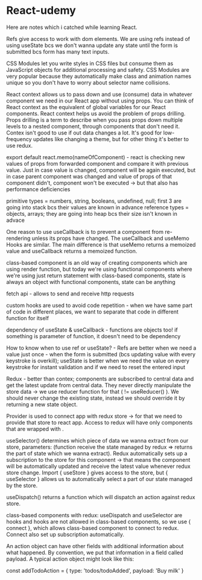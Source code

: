 # React-udemy
Here are notes which i catched while learning React.

Refs give access to work with dom elements. We are using refs instead of using useState bcs we don't wanna update any state until the form is submitted bcs form has many text inputs.

CSS Modules let you write styles in CSS files but consume them as JavaScript objects for additional processing and safety. CSS Modules are very popular because they automatically make class and animation names unique so you don't have to worry about selector name collisions.

React context allows us to pass down and use (consume) data in whatever component we need in our React app without using props. You can think of React context as the equivalent of global variables for our React components. React context helps us avoid the problem of props drilling.
Props drilling is a term to describe when you pass props down multiple levels to a nested component, through components that don't need it.  Contex isn't good to use if out data changes a lot. It's good for low-frequency updates like changing a theme, but for other thing it's better to use redux.

export default react.memo(nameOfComponent) - react is checking new values of props from forwarded component and compare it with previous value. Just in case value is changed, component will be again executed, but in case parent component was changed and value of props of that component didn't, component won't be executed -> but that also has performance deficiencies

primitive types = numbers, string, booleans, undefined, null; first 3 are going into stack bcs their values are known in advance
reference types = objects, arrays; they are going into heap bcs their size isn't known in advace

One reason to use useCallback is to prevent a component from re-rendering unless its props have changed. The useCallback and useMemo Hooks are similar. The main difference is that useMemo returns a memoized value and useCallback returns a memoized function.

class-based component is an old way of creating components which are using render function, but today we're using functional components where we're using just return statement
with class-based components, state is always an object
with functional components, state can be anything

fetch api - allows to send and receive http requests

custom hooks are used to avoid code repetition - when we have same part of code in different places, we want to separate that code in different function for itself

dependency of useState & useCallback - functions are objects too! if something is parameter of function, it doesn't need to be dependency

How to know when to use ref or useState? - Refs are better when we need a value just once - when the form is submitted (bcs updating value with every keystroke is overkill); useState is better when we need the value on every keystroke for instant validation and if we need to reset the entered input

Redux - better than contex; components are subscribed to central data and get the latest update from central data. They never directly manipulate the store data -> we use reducer function for that ( != useReducer() ). We should never change the existing state, instead we should override it by returning a new state object.

Provider is used to connect app with redux store -> for that we need to provide that store to react app. Access to redux will have only components that are wrapped with <Provider>.

useSelector() determines which piece of data we wanna extract from our store, parameters: (function receive the state managed by redux => returns the part of state which we wanna extract). Redux automatically sets up a subscription to the store for this component -> that means the component will be automatically updated and receive the latest value whenever redux store change. Import { useStore } gives access to the store, but { useSelector } allows us to automatically select a part of our state managed by the store. 

useDispatch() returns a function which will dispatch an action against redux store. 

class-based components with redux: useDispatch and useSelector are hooks and hooks are not allowed in class-based components, so we use { connect }, which allows class-based component to connect to redux. Connect also set up subscription automatically. 

 An action object can have other fields with additional information about what happened. By convention, we put that information in a field called payload. A typical action object might look like this:

const addTodoAction = {
  type: 'todos/todoAdded',
  payload: 'Buy milk'
} 
